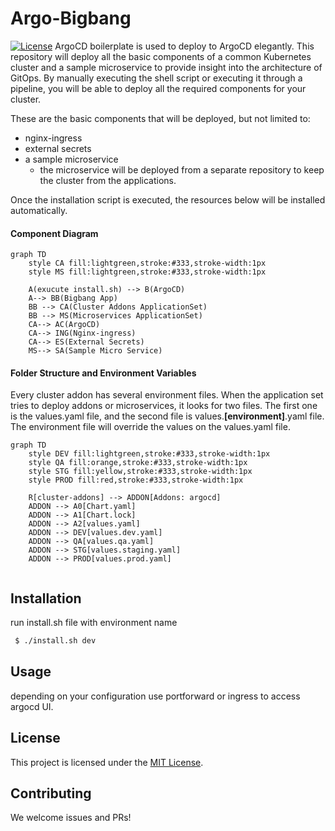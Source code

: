 <h1>Argo-Bigbang</h1>

[![License](https://img.shields.io/badge/License-Apache%202.0-blue.svg)](https://github.com/makdeniz/argo-bigbang/blob/master/LICENSE)
ArgoCD boilerplate is used to deploy to ArgoCD elegantly. This repository will deploy all the basic components of a common Kubernetes cluster and a sample microservice to provide insight into the architecture of GitOps. By manually executing the shell script or executing it through a pipeline, you will be able to deploy all the required components for your cluster.

These are the basic components that will be deployed, but not limited to:

* nginx-ingress
* external secrets
* a sample microservice
    * the microservice will be deployed from a separate repository to keep the cluster from the applications.
    
Once the installation script is executed, the resources below will be installed automatically.

#### Component Diagram

```mermaid
graph TD
    style CA fill:lightgreen,stroke:#333,stroke-width:1px
    style MS fill:lightgreen,stroke:#333,stroke-width:1px

    A(exucute install.sh) --> B(ArgoCD)
    A--> BB(Bigbang App)
    BB --> CA(Cluster Addons ApplicationSet)
    BB --> MS(Microservices ApplicationSet)
    CA--> AC(ArgoCD)
    CA--> ING(Nginx-ingress)
    CA--> ES(External Secrets)
    MS--> SA(Sample Micro Service)
```
#### Folder Structure and Environment Variables

Every cluster addon has several environment files. When the application set tries to deploy addons or microservices, it looks for two files. The first one is the values.yaml file, and the second file is values.**[environment]**.yaml file. The environment file will override the values on the values.yaml file.


```mermaid
graph TD
    style DEV fill:lightgreen,stroke:#333,stroke-width:1px
    style QA fill:orange,stroke:#333,stroke-width:1px
    style STG fill:yellow,stroke:#333,stroke-width:1px
    style PROD fill:red,stroke:#333,stroke-width:1px

    R[cluster-addons] --> ADDON[Addons: argocd]
    ADDON --> A0[Chart.yaml]
    ADDON --> A1[Chart.lock]
    ADDON --> A2[values.yaml]
    ADDON --> DEV[values.dev.yaml]
    ADDON --> QA[values.qa.yaml]
    ADDON --> STG[values.staging.yaml]
    ADDON --> PROD[values.prod.yaml] 
     
```


## Installation

 run install.sh file with environment name
``` bash
 $ ./install.sh dev
```
## Usage

depending on your configuration use portforward or ingress to access argocd UI.

## License

This project is licensed under the [MIT License](https://opensource.org/licenses/MIT).

## Contributing

We welcome issues and PRs!